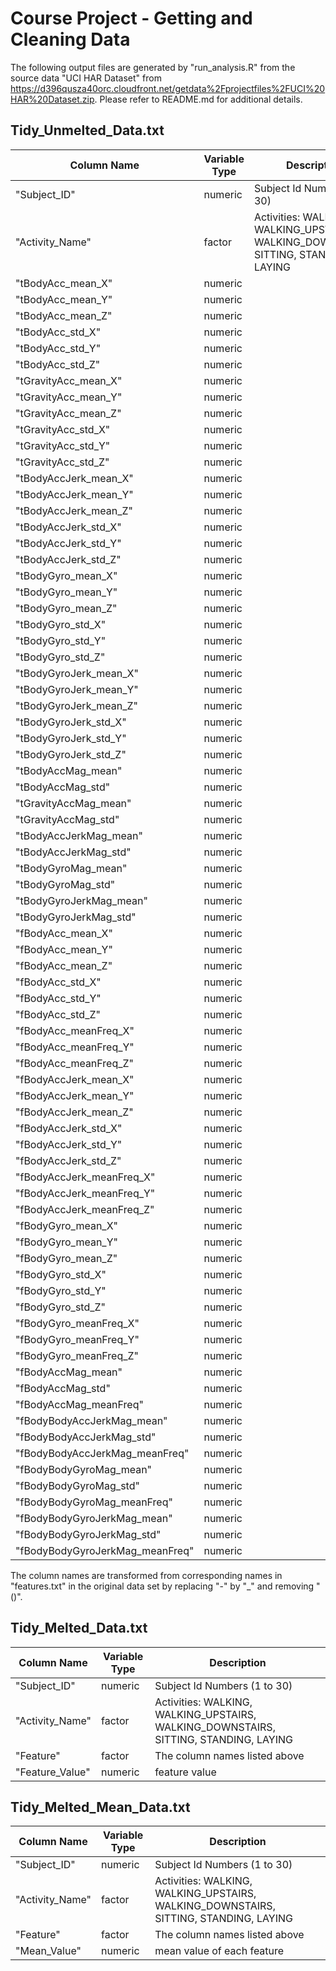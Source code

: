 # Course Project - Getting and Cleaning Data 

The following output files are generated by "run_analysis.R" from the source data "UCI HAR Dataset" from https://d396qusza40orc.cloudfront.net/getdata%2Fprojectfiles%2FUCI%20HAR%20Dataset.zip. Please refer to README.md for additional details.

## Tidy_Unmelted_Data.txt

Column Name      | Variable Type  | Description
 --------------- | -------------  | ------------- 
 "Subject_ID"    | numeric        | Subject Id Numbers (1 to 30)
 "Activity_Name" | factor         | Activities: WALKING, WALKING\_UPSTAIRS, WALKING\_DOWNSTAIRS, SITTING, STANDING, LAYING
"tBodyAcc_mean_X"| numeric |
"tBodyAcc_mean_Y"| numeric |
"tBodyAcc_mean_Z"| numeric |
"tBodyAcc_std_X" | numeric |
"tBodyAcc_std_Y" | numeric |
"tBodyAcc_std_Z" | numeric |
"tGravityAcc_mean_X"| numeric |
"tGravityAcc_mean_Y"| numeric |
"tGravityAcc_mean_Z"| numeric |
"tGravityAcc_std_X"| numeric |
"tGravityAcc_std_Y"| numeric |
"tGravityAcc_std_Z"| numeric |
"tBodyAccJerk_mean_X"| numeric |
"tBodyAccJerk_mean_Y"| numeric |
"tBodyAccJerk_mean_Z"| numeric |
"tBodyAccJerk_std_X"| numeric |
"tBodyAccJerk_std_Y"| numeric |
"tBodyAccJerk_std_Z"| numeric |
"tBodyGyro_mean_X"| numeric |
"tBodyGyro_mean_Y"| numeric |
"tBodyGyro_mean_Z"| numeric |
"tBodyGyro_std_X"| numeric |
"tBodyGyro_std_Y"| numeric |
"tBodyGyro_std_Z"| numeric |
"tBodyGyroJerk_mean_X"| numeric |
"tBodyGyroJerk_mean_Y"| numeric |
"tBodyGyroJerk_mean_Z"| numeric |
"tBodyGyroJerk_std_X"| numeric |
"tBodyGyroJerk_std_Y"| numeric |
"tBodyGyroJerk_std_Z"| numeric |
"tBodyAccMag_mean"| numeric |
"tBodyAccMag_std"| numeric |
"tGravityAccMag_mean"| numeric |
"tGravityAccMag_std"| numeric |
"tBodyAccJerkMag_mean"| numeric |
"tBodyAccJerkMag_std"| numeric |
"tBodyGyroMag_mean"| numeric |
"tBodyGyroMag_std"| numeric |
"tBodyGyroJerkMag_mean"| numeric |
"tBodyGyroJerkMag_std"| numeric |
"fBodyAcc_mean_X"| numeric |
"fBodyAcc_mean_Y"| numeric |
"fBodyAcc_mean_Z"| numeric |
"fBodyAcc_std_X"| numeric |
"fBodyAcc_std_Y"| numeric |
"fBodyAcc_std_Z"| numeric |
"fBodyAcc_meanFreq_X"| numeric |
"fBodyAcc_meanFreq_Y"| numeric |
"fBodyAcc_meanFreq_Z"| numeric |
"fBodyAccJerk_mean_X"| numeric |
"fBodyAccJerk_mean_Y"| numeric |
"fBodyAccJerk_mean_Z"| numeric |
"fBodyAccJerk_std_X"| numeric |
"fBodyAccJerk_std_Y"| numeric |
"fBodyAccJerk_std_Z"| numeric |
"fBodyAccJerk_meanFreq_X"| numeric |
"fBodyAccJerk_meanFreq_Y"| numeric |
"fBodyAccJerk_meanFreq_Z"| numeric |
"fBodyGyro_mean_X"| numeric |
"fBodyGyro_mean_Y"| numeric |
"fBodyGyro_mean_Z"| numeric |
"fBodyGyro_std_X"| numeric |
"fBodyGyro_std_Y"| numeric |
"fBodyGyro_std_Z"| numeric |
"fBodyGyro_meanFreq_X"| numeric |
"fBodyGyro_meanFreq_Y"| numeric |
"fBodyGyro_meanFreq_Z"| numeric |
"fBodyAccMag_mean"| numeric |
"fBodyAccMag_std"| numeric |
"fBodyAccMag_meanFreq"| numeric |
"fBodyBodyAccJerkMag_mean"| numeric |
"fBodyBodyAccJerkMag_std"| numeric |
"fBodyBodyAccJerkMag_meanFreq"| numeric |
"fBodyBodyGyroMag_mean"| numeric |
"fBodyBodyGyroMag_std"| numeric |
"fBodyBodyGyroMag_meanFreq"| numeric |
"fBodyBodyGyroJerkMag_mean"| numeric |
"fBodyBodyGyroJerkMag_std"| numeric |
"fBodyBodyGyroJerkMag_meanFreq"| numeric |

The column names are transformed from corresponding names in "features.txt" in the original data set by replacing "-" by "_" and removing "()".

## Tidy_Melted_Data.txt

Column Name      | Variable Type  | Description
 --------------- | -------------  | ------------- 
 "Subject_ID"    | numeric        | Subject Id Numbers (1 to 30)
 "Activity_Name" | factor         | Activities: WALKING, WALKING\_UPSTAIRS, WALKING\_DOWNSTAIRS, SITTING, STANDING, LAYING
 "Feature"       | factor         | The column names listed above 
 "Feature_Value" | numeric        | feature value
 
## Tidy_Melted_Mean_Data.txt
 
 Column Name      | Variable Type  | Description
 --------------- | -------------  | ------------- 
 "Subject_ID"    | numeric        | Subject Id Numbers (1 to 30)
 "Activity_Name" | factor         | Activities: WALKING, WALKING\_UPSTAIRS, WALKING\_DOWNSTAIRS, SITTING, STANDING, LAYING
 "Feature"       | factor         | The column names listed above 
 "Mean_Value"    | numeric        | mean value of each feature
